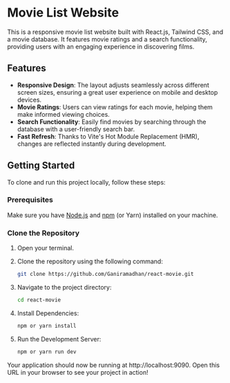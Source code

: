 # Movie List Website

This is a responsive movie list website built with React.js, Tailwind CSS, and a movie database. It features movie ratings and a search functionality, providing users with an engaging experience in discovering films.

## Features

- **Responsive Design**: The layout adjusts seamlessly across different screen sizes, ensuring a great user experience on mobile and desktop devices.
- **Movie Ratings**: Users can view ratings for each movie, helping them make informed viewing choices.
- **Search Functionality**: Easily find movies by searching through the database with a user-friendly search bar.
- **Fast Refresh**: Thanks to Vite's Hot Module Replacement (HMR), changes are reflected instantly during development.

## Getting Started

To clone and run this project locally, follow these steps:

### Prerequisites

Make sure you have [Node.js](https://nodejs.org/) and [npm](https://www.npmjs.com/) (or Yarn) installed on your machine.

### Clone the Repository

1. Open your terminal.
2. Clone the repository using the following command:

   ```bash
   git clone https://github.com/Ganiramadhan/react-movie.git
   ```
3. Navigate to the project directory:
   ```bash
   cd react-movie
   ```

4. Install Dependencies:
   ```bash
   npm or yarn install
   ```

5. Run the Development Server:
   ```bash
   npm or yarn run dev
   ```

Your application should now be running at http://localhost:9090. Open this URL in your browser to see your project in action!




